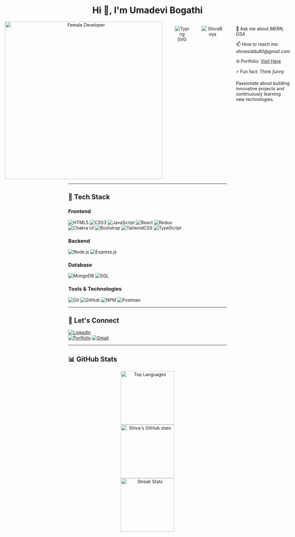<h1 align="center">Hi 👋, I'm Umadevi Bogathi</h1>

<div align="center" style="display: flex; justify-content: center; align-items: flex-start; gap: 40px;">
  <!-- Image -->
  <div>
    <img alt="Female Developer" width="500" src="https://res.cloudinary.com/dk8x0cl0c/image/upload/v1720000000/female_coder_static.jpg">
  </div>

<p align="center">
  <img src="https://readme-typing-svg.demolab.com?font=Fira+Code&weight=800&pause=1000&color=00FFFF&background=B3FFE500&center=true&random=false&width=600&lines=Full+Stack+Web+Developer;600+Hours+of+Coding+Experience" alt="Typing SVG" />
</p>

<p align="center">
  <img src="https://komarev.com/ghpvc/?username=ShivaBoya&label=Profile%20views&color=0e75b6&style=flat" alt="ShivaBoya" /> 
</p>

  <!-- Text on the side -->
  <div align="left">
    <p>💬 Ask me about <i>MERN, DSA</i></p>
    <p>📫 How to reach me: <i>shivasiddu80@gmail.com</i></p>
    <p>🌐 Portfolio: <a href="https://shiva-portfolio-beta.vercel.app/">Visit Here</a></p>
    <p>⚡ Fun fact: <i>Think funny</i></p>
    <p>Passionate about building innovative projects and continuously learning new technologies.</p>
  </div>
</div>

---

## 🚀 Tech Stack  

### Frontend  
![HTML5](https://img.shields.io/badge/HTML5-E34F26?style=for-the-badge&logo=html5&logoColor=white) 
![CSS3](https://img.shields.io/badge/CSS3-1572B6?style=for-the-badge&logo=css3&logoColor=white) 
![JavaScript](https://img.shields.io/badge/JavaScript-F7DF1E?style=for-the-badge&logo=javascript&logoColor=black) 
![React](https://img.shields.io/badge/React-20232A?style=for-the-badge&logo=react&logoColor=61DAFB) 
![Redux](https://img.shields.io/badge/Redux-764ABC?style=for-the-badge&logo=redux&logoColor=white)  
![Chakra UI](https://img.shields.io/badge/Chakra--UI-319795?style=for-the-badge&logo=chakra-ui&logoColor=white) 
![Bootstrap](https://img.shields.io/badge/Bootstrap-7952B3?style=for-the-badge&logo=bootstrap&logoColor=white) 
![TailwindCSS](https://img.shields.io/badge/Tailwind_CSS-38B2AC?style=for-the-badge&logo=tailwind-css&logoColor=white) 
![TypeScript](https://img.shields.io/badge/TypeScript-007ACC?style=for-the-badge&logo=typescript&logoColor=white)  

### Backend  
![Node.js](https://img.shields.io/badge/Node.js-43853D?style=for-the-badge&logo=node.js&logoColor=white) 
![Express.js](https://img.shields.io/badge/Express.js-000000?style=for-the-badge&logo=express&logoColor=white)  

### Database  
![MongoDB](https://img.shields.io/badge/MongoDB-4EA94B?style=for-the-badge&logo=mongodb&logoColor=white) 
![SQL](https://img.shields.io/badge/SQL-336791?style=for-the-badge&logo=postgresql&logoColor=white)  

### Tools & Technologies  
![Git](https://img.shields.io/badge/Git-F05032?style=for-the-badge&logo=git&logoColor=white) 
![GitHub](https://img.shields.io/badge/GitHub-181717?style=for-the-badge&logo=github&logoColor=white) 
![NPM](https://img.shields.io/badge/NPM-CB3837?style=for-the-badge&logo=npm&logoColor=white) 
![Postman](https://img.shields.io/badge/Postman-FF6C37?style=for-the-badge&logo=postman&logoColor=white)  

---

## 🤝 Let's Connect  
[![LinkedIn](https://img.shields.io/badge/LinkedIn-0A66C2?style=for-the-badge&logo=linkedin&logoColor=white)](https://www.linkedin.com/in/boyashiva)  
[![Portfolio](https://img.shields.io/badge/Portfolio-00C853?style=for-the-badge&logo=google-chrome&logoColor=white)](https://shiva-portfolio-beta.vercel.app/)
[![Gmail](https://img.shields.io/badge/Gmail-D14836?style=for-the-badge&logo=gmail&logoColor=white)](mailto:shivasiddu80@gmail.com)  

---

## 📊 GitHub Stats  
<div align="center">

  <img src="https://github-readme-stats.vercel.app/api/top-langs/?username=ShivaBoya&layout=compact&theme=radical" alt="Top Languages" height="170"/>
  <br/>
  <img src="https://github-readme-stats.vercel.app/api?username=ShivaBoya&show_icons=true&theme=radical" alt="Shiva's GitHub stats" height="170"/>
  <br/>
  <img src="https://github-readme-streak-stats.herokuapp.com/?user=ShivaBoya&theme=radical" alt="Streak Stats" height="170"/>

</div>
